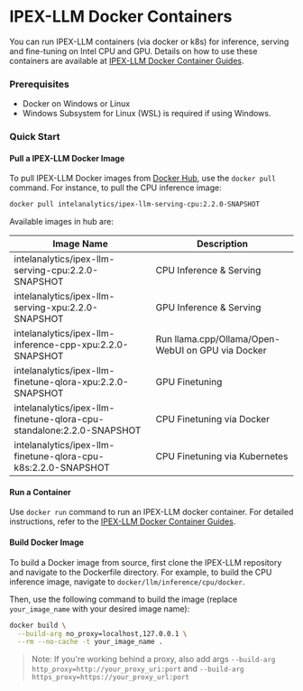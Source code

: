# IPEX-LLM Docker Containers

You can run IPEX-LLM containers (via docker or k8s) for inference, serving and fine-tuning on Intel CPU and GPU. Details on how to use these containers are available at [IPEX-LLM Docker Container Guides](https://ipex-llm.readthedocs.io/en/latest/doc/LLM/DockerGuides/index.html).

### Prerequisites

- Docker on Windows or Linux
- Windows Subsystem for Linux (WSL) is required if using Windows.  

### Quick Start 


#### Pull a IPEX-LLM Docker Image
To pull IPEX-LLM Docker images from [Docker Hub](https://hub.docker.com/u/intelanalytics), use the `docker pull` command. For instance, to pull the CPU inference image:
```bash
docker pull intelanalytics/ipex-llm-serving-cpu:2.2.0-SNAPSHOT
```

Available images in hub are: 

| Image Name | Description |
| --- | --- |
| intelanalytics/ipex-llm-serving-cpu:2.2.0-SNAPSHOT | CPU Inference & Serving|
| intelanalytics/ipex-llm-serving-xpu:2.2.0-SNAPSHOT | GPU Inference & Serving|
| intelanalytics/ipex-llm-inference-cpp-xpu:2.2.0-SNAPSHOT | Run llama.cpp/Ollama/Open-WebUI on GPU via Docker|
| intelanalytics/ipex-llm-finetune-qlora-xpu:2.2.0-SNAPSHOT| GPU Finetuning|
| intelanalytics/ipex-llm-finetune-qlora-cpu-standalone:2.2.0-SNAPSHOT | CPU Finetuning via Docker|
| intelanalytics/ipex-llm-finetune-qlora-cpu-k8s:2.2.0-SNAPSHOT|CPU Finetuning via Kubernetes|

#### Run a Container
Use `docker run` command to run an IPEX-LLM docker container. For detailed instructions, refer to the [IPEX-LLM Docker Container Guides](https://ipex-llm.readthedocs.io/en/latest/doc/LLM/DockerGuides/index.html).


#### Build Docker Image

To build a Docker image from source, first clone the IPEX-LLM repository and navigate to the Dockerfile directory. For example, to build the CPU inference image, navigate to `docker/llm/inference/cpu/docker`.

Then, use the following command to build the image (replace `your_image_name` with your desired image name):

```bash
docker build \
  --build-arg no_proxy=localhost,127.0.0.1 \
  --rm --no-cache -t your_image_name .
```

> Note: If you're working behind a proxy, also add args `--build-arg http_proxy=http://your_proxy_uri:port` and `--build-arg https_proxy=https://your_proxy_url:port`  
